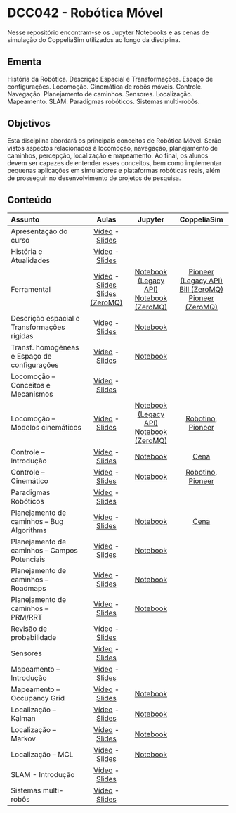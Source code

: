# DCC042 - Robótica Móvel

Nesse repositório encontram-se os Jupyter Notebooks e as cenas de simulação do CoppeliaSim utilizados ao longo da disciplina.

## Ementa

História da Robótica. Descrição Espacial e Transformações. Espaço de configurações. Locomoção. Cinemática de robôs móveis. Controle. Navegação. Planejamento de caminhos. Sensores. Localização. Mapeamento. SLAM. Paradigmas robóticos. Sistemas multi-robôs.

## Objetivos

Esta disciplina abordará os principais conceitos de Robótica Móvel. Serão vistos aspectos relacionados à locomoção, navegação, planejamento de caminhos, percepção, localização e mapeamento. Ao final, os alunos devem ser capazes de entender esses conceitos, bem como implementar pequenas aplicações em simuladores e plataformas robóticas reais, além de prosseguir no desenvolvimento de projetos de pesquisa.

## Conteúdo



| Assunto                                       | Aulas             | Jupyter              | CoppeliaSim     |
|:----------------------------------------------|:-----------------:|:--------------------:|:---------------:|
| Apresentação do curso                         |  [Vídeo](https://youtu.be/qWWKAMMnPs8) - [Slides](https://drive.google.com/file/d/16EcZqbMsq4w-gy1JuWJFkCLLmUiSxZv-/view?usp=sharing)  |                    |           |
| História e Atualidades                        |  [Vídeo](https://youtu.be/FtLzd2LY7T4) - [Slides](https://drive.google.com/file/d/14J9dALWPGVY1qzoSx3h9yJYQFTTQYXoc/view?usp=sharing)  |                    |           |
| Ferramental                                   |  [Vídeo](https://youtu.be/Ohrau23GmQk) - [Slides](https://drive.google.com/file/d/1TmWJxVjGy_MqZljqCs07ESk3-qxtkvf3/view?usp=sharing) <br> [Slides (ZeroMQ)]([https://drive.google.com/file/d/1TmWJxVjGy_MqZljqCs07ESk3-qxtkvf3/view?usp=sharing](https://drive.google.com/file/d/1JK3L6e6gW5_8ugxl0852i2t--U7WdP58/view?usp=sharing))  |  [Notebook (Legacy API)](../main/jupyter-notebooks/aula03-ferramental.ipynb) <br>[Notebook (ZeroMQ)](../main/jupyter-notebooks/aula03-ferramental-zmq.ipynb)  |  [Pioneer (Legacy API)](../main/cenas-coppeliasim/aula03-pioneer.ttt) <br> [Bill (ZeroMQ)](../main/cenas-coppeliasim/aula03-bill-zmq.ttt) <br> [Pioneer (ZeroMQ)](../main/cenas-coppeliasim/aula03-pioneer-zmq.ttt) |
| Descrição espacial e Transformações rígidas   |  [Vídeo](https://youtu.be/RDUKZt00-oI) - [Slides](https://drive.google.com/file/d/1Ra94gTtL0exznbURIjL_uKL8XHPn1wPY/view?usp=sharing)  |  [Notebook](../main/jupyter-notebooks/aula04-descricao-espacial-transformacoes-rigidas.ipynb)  |           |
| Transf. homogêneas e Espaço de configurações  |  [Vídeo](https://youtu.be/lJfxVbuBVkE) - [Slides](https://drive.google.com/file/d/15IFPS6twEb69NhkUpsWVy8iO73KGGfmc/view?usp=sharing)  |  [Notebook](../main/jupyter-notebooks/aula05-transformacoes-homogeneas-espaco-configuracoes.ipynb)  |           |
| Locomoção – Conceitos e Mecanismos            |  [Vídeo](https://youtu.be/wNkUOfk5HDw) - [Slides](https://drive.google.com/file/d/1_2BvW8f7oUDA3osTCsvNwyQMdT2Y-5uR/view?usp=sharing)  |                    |           |
| Locomoção – Modelos cinemáticos               |  [Vídeo](https://youtu.be/P1PIQilYliQ) - [Slides](https://drive.google.com/file/d/1tCxXqrZ94_4FyKE8By_-FDkFWlM-3Z3A/view?usp=sharing)  |  [Notebook (Legacy API)](../main/jupyter-notebooks/aula07-locomocao-modelos-cinematicos.ipynb) <br> [Notebook (ZeroMQ)](../main/jupyter-notebooks/aula07-locomocao-modelos-cinematicos-zmq.ipynb)  |  [Robotino](../main/cenas-coppeliasim/aula07-robotino.ttt), [Pioneer](../main/cenas-coppeliasim/aula07-pioneer.ttt)   |
| Controle – Introdução                         |  [Vídeo](https://youtu.be/Y-opiS_gjhk) - [Slides](https://drive.google.com/file/d/18t-rwkNsRynWjjyEvVNsCwFDWUrddkFI/view?usp=sharing)  |  [Notebook](../main/jupyter-notebooks/aula08-controle-introducao.ipynb)  |  [Cena](../main/cenas-coppeliasim/aula08-controle-introducao.ttt)  |
| Controle – Cinemático                         |  [Vídeo](https://youtu.be/uAwjyo6P08I) - [Slides](https://drive.google.com/file/d/1EiuDr9O-1pc8rDJHCm_t_o8Age2TWfa3/view?usp=sharing)  |  [Notebook](../main/jupyter-notebooks/aula09-controle-cinematico.ipynb)  |  [Robotino](../main/cenas-coppeliasim/aula09-controle-robotino.ttt), [Pioneer](../main/cenas-coppeliasim/aula09-controle-pioneer.ttt)   |
| Paradigmas Robóticos                          |  [Vídeo](https://youtu.be/B15kbEPK0iM) - [Slides](https://drive.google.com/file/d/1kfAZYTFhwCkZRXScMjoG4s3FhgndvT4K/view?usp=sharing)  |                    |           |
| Planejamento de caminhos – Bug Algorithms     |  [Vídeo](https://youtu.be/uto-IPidMyI) - [Slides](https://drive.google.com/file/d/1MzzdPFmfV-M4uVOgyvMPR_b67_d_zgPn/view?usp=sharing)  |  [Notebook](../main/jupyter-notebooks/aula11-planejamento-caminhos-bug.ipynb)  |  [Cena](../main/cenas-coppeliasim/aula11-bug-wall-follow.ttt)  |
| Planejamento de caminhos – Campos Potenciais  |  [Vídeo](https://youtu.be/GBr8b40LBNg) - [Slides](https://drive.google.com/file/d/1TXXX5yL48QkH6433cJhpIy6cIVFoBq-S/view?usp=sharing)  |  [Notebook](../main/jupyter-notebooks/aula12-planejamento-caminhos-campos-potenciais.ipynb)  |           |
| Planejamento de caminhos – Roadmaps           |  [Vídeo](https://youtu.be/1ct_BgMqkdc) - [Slides](https://drive.google.com/file/d/1TNHXz8neDaT6GEyJ2nyh9VWxrTQlTo01/view?usp=sharing)  |  [Notebook](../main/jupyter-notebooks/aula13-planejamento-caminhos-roadmaps.ipynb)  |           |
| Planejamento de caminhos – PRM/RRT            |  [Vídeo](https://youtu.be/aZgiuvmHNS4) - [Slides](https://drive.google.com/file/d/1ECXem_SeZesay4Ls4Ai42LgX234jCe4P/view?usp=sharing)  |  [Notebook](../main/jupyter-notebooks/aula14-planejamento-caminhos-prm-rrt.ipynb)  |           |
| Revisão de probabilidade                      |  [Vídeo](https://youtu.be/3SvwmOXXi1w) - [Slides](https://drive.google.com/file/d/1nX6zDvroEoIIo1rR6fULrP31LxivSXEB/view?usp=sharing)  |                    |           |
| Sensores                                      |  [Vídeo](https://youtu.be/QC0HdHgHysE) - [Slides](https://drive.google.com/file/d/1cmWfgl2JKZYVbHwoeCSxdnvuy6OXsp36/view?usp=sharing)  |                    |           |
| Mapeamento – Introdução                       |  [Vídeo](https://youtu.be/Yrqz9ZIAxDc) - [Slides](https://drive.google.com/file/d/17Q0EuDkXkmvvsWAWMej0v8rE88bV2YEs/view?usp=sharing)  |                    |           |
| Mapeamento – Occupancy Grid                   |  [Vídeo](https://youtu.be/aROLZ8zB-2Y) - [Slides](https://drive.google.com/file/d/1dvmsh0tcJsHPDyU2QR5MYszkSXD3rSTD/view?usp=sharing)  |  [Notebook](../main/jupyter-notebooks/aula18-mapeamento-occupancy-grid.ipynb)  |           |
| Localização – Kalman                          |  [Vídeo](https://youtu.be/mXLwe9OEoeI) - [Slides](https://drive.google.com/file/d/1sIQxAWU0TLkwtRrEh1puKCvZAvKuRcJ7/view?usp=sharing)  |  [Notebook](../main/jupyter-notebooks/aula19-localizacao-kalman.ipynb)  |           |
| Localização – Markov                          |  [Vídeo](https://youtu.be/dypoOHO_-eY) - [Slides](https://drive.google.com/file/d/1qUL4kXcz9-BzDdwK_bRsNt18-k6pmYzp/view?usp=sharing)  |  [Notebook](../main/jupyter-notebooks/aula20-localizacao-markov.ipynb)  |           |
| Localização – MCL                             |  [Vídeo](https://youtu.be/oBPa0h8T9D8) - [Slides](https://drive.google.com/file/d/1UeICJJXd7UIcZot3jQyv2gRV4XfdHexk/view?usp=sharing)  |  [Notebook](../main/jupyter-notebooks/aula21-localizacao-mcl.ipynb)  |           |
| SLAM - Introdução                             |  [Vídeo](https://youtu.be/rKU7oabW3i4) - [Slides](https://drive.google.com/file/d/1KZoCjENHgTZZgVtssJTL9TIXiLS-waCN/view?usp=sharing)  |                    |           |
| Sistemas multi-robôs                          |  [Vídeo](https://youtu.be/pOSPOhdQkZI) - [Slides](https://drive.google.com/file/d/12GFMADLzJk3WcrmMLOj-MyE-pZ7V5CIg/view?usp=sharing)  |                    |           |
